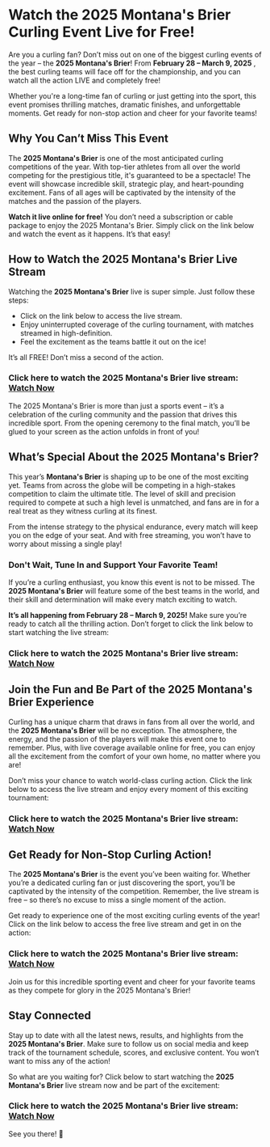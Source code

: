 # Watch the 2025 Montana's Brier Curling Event Live for Free!

Are you a curling fan? Don’t miss out on one of the biggest curling events of the year – the **2025 Montana's Brier**! From **February 28 – March 9, 2025** , the best curling teams will face off for the championship, and you can watch all the action LIVE and completely free!

Whether you're a long-time fan of curling or just getting into the sport, this event promises thrilling matches, dramatic finishes, and unforgettable moments. Get ready for non-stop action and cheer for your favorite teams!

## Why You Can’t Miss This Event

The **2025 Montana's Brier** is one of the most anticipated curling competitions of the year. With top-tier athletes from all over the world competing for the prestigious title, it's guaranteed to be a spectacle! The event will showcase incredible skill, strategic play, and heart-pounding excitement. Fans of all ages will be captivated by the intensity of the matches and the passion of the players.

**Watch it live online for free!** You don’t need a subscription or cable package to enjoy the 2025 Montana's Brier. Simply click on the link below and watch the event as it happens. It’s that easy!

## How to Watch the 2025 Montana's Brier Live Stream

Watching the **2025 Montana's Brier** live is super simple. Just follow these steps:

- Click on the link below to access the live stream.
- Enjoy uninterrupted coverage of the curling tournament, with matches streamed in high-definition.
- Feel the excitement as the teams battle it out on the ice!

It’s all FREE! Don’t miss a second of the action.

### Click here to watch the 2025 Montana's Brier live stream: [Watch Now](https://tinyurl.com/livestreamfreeo?st=2025montanasbrier&si=gh)

The 2025 Montana's Brier is more than just a sports event – it’s a celebration of the curling community and the passion that drives this incredible sport. From the opening ceremony to the final match, you’ll be glued to your screen as the action unfolds in front of you!

## What’s Special About the 2025 Montana's Brier?

This year’s **Montana's Brier** is shaping up to be one of the most exciting yet. Teams from across the globe will be competing in a high-stakes competition to claim the ultimate title. The level of skill and precision required to compete at such a high level is unmatched, and fans are in for a real treat as they witness curling at its finest.

From the intense strategy to the physical endurance, every match will keep you on the edge of your seat. And with free streaming, you won’t have to worry about missing a single play!

### Don't Wait, Tune In and Support Your Favorite Team!

If you’re a curling enthusiast, you know this event is not to be missed. The **2025 Montana's Brier** will feature some of the best teams in the world, and their skill and determination will make every match exciting to watch.

**It’s all happening from February 28 – March 9, 2025!** Make sure you’re ready to catch all the thrilling action. Don’t forget to click the link below to start watching the live stream:

### Click here to watch the 2025 Montana's Brier live stream: [Watch Now](https://tinyurl.com/livestreamfreeo?st=2025montanasbrier&si=gh)

## Join the Fun and Be Part of the 2025 Montana's Brier Experience

Curling has a unique charm that draws in fans from all over the world, and the **2025 Montana's Brier** will be no exception. The atmosphere, the energy, and the passion of the players will make this event one to remember. Plus, with live coverage available online for free, you can enjoy all the excitement from the comfort of your own home, no matter where you are!

Don’t miss your chance to watch world-class curling action. Click the link below to access the live stream and enjoy every moment of this exciting tournament:

### Click here to watch the 2025 Montana's Brier live stream: [Watch Now](https://tinyurl.com/livestreamfreeo?st=2025montanasbrier&si=gh)

## Get Ready for Non-Stop Curling Action!

The **2025 Montana's Brier** is the event you’ve been waiting for. Whether you’re a dedicated curling fan or just discovering the sport, you’ll be captivated by the intensity of the competition. Remember, the live stream is free – so there’s no excuse to miss a single moment of the action.

Get ready to experience one of the most exciting curling events of the year! Click on the link below to access the free live stream and get in on the action:

### Click here to watch the 2025 Montana's Brier live stream: [Watch Now](https://tinyurl.com/livestreamfreeo?st=2025montanasbrier&si=gh)

Join us for this incredible sporting event and cheer for your favorite teams as they compete for glory in the 2025 Montana's Brier!

## Stay Connected

Stay up to date with all the latest news, results, and highlights from the **2025 Montana's Brier**. Make sure to follow us on social media and keep track of the tournament schedule, scores, and exclusive content. You won’t want to miss any of the action!

So what are you waiting for? Click below to start watching the **2025 Montana's Brier** live stream now and be part of the excitement:

### Click here to watch the 2025 Montana's Brier live stream: [Watch Now](https://tinyurl.com/livestreamfreeo?st=2025montanasbrier&si=gh)

See you there! 🥌
